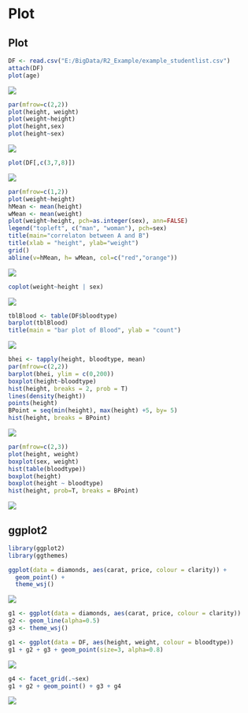 Plot
================

Plot
----

``` r
DF <- read.csv("E:/BigData/R2_Example/example_studentlist.csv") 
attach(DF)
plot(age)
```

![](plot_files/figure-markdown_github/unnamed-chunk-2-1.png)

``` r
par(mfrow=c(2,2))
plot(height, weight)
plot(weight~height)
plot(height,sex)
plot(height~sex)
```

![](plot_files/figure-markdown_github/unnamed-chunk-2-2.png)

``` r
plot(DF[,c(3,7,8)])
```

![](plot_files/figure-markdown_github/unnamed-chunk-2-3.png)

``` r
par(mfrow=c(1,2))
plot(weight~height)
hMean <- mean(height)
wMean <- mean(weight)
plot(weight~height, pch=as.integer(sex), ann=FALSE)
legend("topleft", c("man", "woman"), pch=sex)
title(main="correlaton between A and B")
title(xlab = "height", ylab="weight")
grid()
abline(v=hMean, h= wMean, col=c("red","orange"))
```

![](plot_files/figure-markdown_github/unnamed-chunk-3-1.png)

``` r
coplot(weight~height | sex)
```

![](plot_files/figure-markdown_github/unnamed-chunk-4-1.png)

``` r
tblBlood <- table(DF$bloodtype)
barplot(tblBlood)
title(main = "bar plot of Blood", ylab = "count")
```

![](plot_files/figure-markdown_github/unnamed-chunk-5-1.png)

``` r
bhei <- tapply(height, bloodtype, mean)
par(mfrow=c(2,2))
barplot(bhei, ylim = c(0,200))
boxplot(height~bloodtype)
hist(height, breaks = 2, prob = T)
lines(density(height))
points(height)
BPoint = seq(min(height), max(height) +5, by= 5)
hist(height, breaks = BPoint)
```

![](plot_files/figure-markdown_github/unnamed-chunk-6-1.png)

``` r
par(mfrow=c(2,3))
plot(height, weight)
boxplot(sex, weight)     
hist(table(bloodtype))     
boxplot(height)
boxplot(height ~ bloodtype)
hist(height, prob=T, breaks = BPoint)
```

![](plot_files/figure-markdown_github/unnamed-chunk-7-1.png)

ggplot2
-------

``` r
library(ggplot2)
library(ggthemes)

ggplot(data = diamonds, aes(carat, price, colour = clarity)) +
  geom_point() +
  theme_wsj()
```

![](plot_files/figure-markdown_github/cars-1.png)

``` r
g1 <- ggplot(data = diamonds, aes(carat, price, colour = clarity))
g2 <- geom_line(alpha=0.5)
g3 <- theme_wsj()

g1 <- ggplot(data = DF, aes(height, weight, colour = bloodtype))
g1 + g2 + g3 + geom_point(size=3, alpha=0.8)
```

![](plot_files/figure-markdown_github/unnamed-chunk-8-1.png)

``` r
g4 <- facet_grid(.~sex)
g1 + g2 + geom_point() + g3 + g4
```

![](plot_files/figure-markdown_github/unnamed-chunk-9-1.png)
